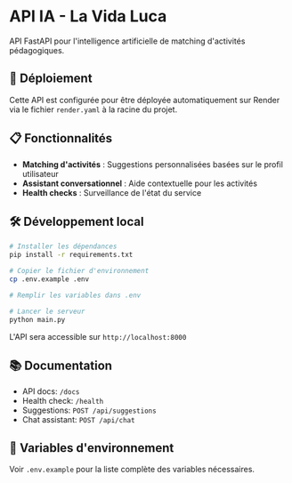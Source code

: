 # API IA - La Vida Luca

API FastAPI pour l'intelligence artificielle de matching d'activités pédagogiques.

## 🚀 Déploiement

Cette API est configurée pour être déployée automatiquement sur Render via le fichier `render.yaml` à la racine du projet.

## 📋 Fonctionnalités

- **Matching d'activités** : Suggestions personnalisées basées sur le profil utilisateur
- **Assistant conversationnel** : Aide contextuelle pour les activités
- **Health checks** : Surveillance de l'état du service

## 🛠 Développement local

```bash
# Installer les dépendances
pip install -r requirements.txt

# Copier le fichier d'environnement
cp .env.example .env

# Remplir les variables dans .env

# Lancer le serveur
python main.py
```

L'API sera accessible sur `http://localhost:8000`

## 📚 Documentation

- API docs: `/docs`
- Health check: `/health`
- Suggestions: `POST /api/suggestions`
- Chat assistant: `POST /api/chat`

## 🔧 Variables d'environnement

Voir `.env.example` pour la liste complète des variables nécessaires.